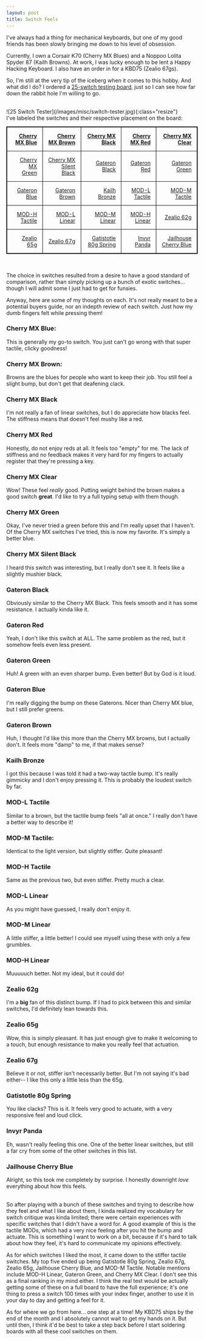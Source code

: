 ```yaml
---
layout: post
title: Switch Feels
---
```


I've always had a thing for mechanical keyboards, but one of my good friends has been slowly bringing me down to his level of obsession. 

Currently, I own a Corsair K70 (Cherry MX Blues) and a Noppoo Lolita Spyder 87 (Kailh Browns). At work, I was lucky enough to be lent a Happy Hacking Keyboard. I also have an order in for a KBD75 (Zealio 67gs).

So, I'm still at the very tip of the iceberg when it comes to this hobby. And what did I do? I ordered a [25-switch testing board](https://www.novelkeys.xyz/shop/25-slot-switch-tester-with-switches), just so I can see how far down the rabbit hole I'm willing to go.

<br>
![25 Switch Tester](/images/misc/switch-tester.jpg){:class="resize"}
<br>
I've labeled the switches and their respective placement on the board:
<br>

|   <a href="#cmblue">Cherry MX Blue</a> |         <a href="#cmbrown">Cherry MX Brown</a> |   <a href="#cmblack">Cherry MX Black</a> |     <a href="#cmred">Cherry MX Red</a> |      <a href="#cmclear">Cherry MX Clear</a> |
|---------------------------------------:|-----------------------------------------------:|-----------------------------------------:|---------------------------------------:|--------------------------------------------:|
| <a href="#cmgreen">Cherry MX Green</a> | <a href="#cmsblack">Cherry MX Silent Black</a> |      <a href="#gblack">Gateron Black</a> |        <a href="#gred">Gateron Red</a> |         <a href="#ggreen">Gateron Green</a> |
|      <a href="#gblue">Gateron Blue</a> |             <a href="gbrown">Gateron Brown</a> |      <a href="#kbronze">Kailh Bronze</a> | <a href="#mltactile">MOD-L Tactile</a> |      <a href="#mmtactile">MOD-M Tactile</a> |
| <a href="#mhtactile">MOD-H Tactile</a> |           <a href="#mllinear">MOD-L Linear</a> |     <a href="#mmlinear">MOD-M Linear</a> |   <a href="#mhlinear">MOD-H Linear</a> |               <a href="#z62">Zealio 62g</a> |
|          <a href="#z65">Zealio 65g</a> |                  <a href="#z67">Zealio 67g</a> | <a href="#g80">Gatistotle 80g Spring</a> |      <a href="#ipanda">Invyr Panda</a> | <a href="#jcblue">Jailhouse Cherry Blue</a> |

<br><br>
The choice in switches resulted from a desire to have a good standard of comparison, rather than simply picking up a bunch of exotic switches... though I will admit some I just had to get for funsies.

Anyway, here are some of my thoughts on each. It's not really meant to be a potential buyers guide, nor an indepth review of each switch. Just how my dumb fingers felt while pressing them!

<div id="cmblue" />

### Cherry MX Blue:
This is generally my go-to switch. You just can't go wrong with that super tactile, clicky goodness!<br>

<div id="cmbrown" />

### Cherry MX Brown:
Browns are the blues for people who want to keep their job. You still feel a slight bump, but don't get that deafening clack.<br>

<div id="cmblack" />

### Cherry MX Black
I'm not really a fan of linear switches, but I do appreciate how blacks feel. The stiffness means that doesn't feel mushy like a red.<br>

<div id="cmred" />

### Cherry MX Red
Honestly, do not enjoy reds at all. It feels too "empty" for me. The lack of stiffness and no feedback makes it very hard for my fingers to actually register that they're pressing a key.<br>

<div id="cmclear" />

### Cherry MX Clear
Wow! These feel *really* good. Putting weight behind the brown makes a good switch **great**. I'd like to try a full typing setup with them though.<br>

<div id="cmgreen" />

### Cherry MX Green
Okay, I've never tried a green before this and I'm really upset that I haven't. Of the Cherry MX switches I've tried, this is now my favorite. It's simply a better blue.<br>

<div id="cmsblack" />

### Cherry MX Silent Black
I heard this switch was interesting, but I really don't see it. It feels like a slightly mushier black.<br>

<div id="gblack" />

### Gateron Black
Obviously similar to the Cherry MX Black. This feels smooth and it has some resistance. I actually kinda like it.<br>

<div id="gred" />

### Gateron Red
Yeah, I don't like this switch at ALL. The same problem as the red, but it somehow feels even less present.<br>

<div id="ggreen" />

### Gateron Green
Huh! A green with an even sharper bump. Even better! But by God is it loud.<br>

<div id="gblack" />

### Gateron Blue
I'm really digging the bump on these Gaterons. Nicer than Cherry MX blue, but I still prefer greens.<br>

<div id="gbrown" />

### Gateron Brown
Huh, I thought I'd like this more than the Cherry MX browns, but I actually don't. It feels more "damp" to me, if that makes sense?<br>

<div id="kbronze" />

### Kailh Bronze
I got this because I was told it had a two-way tactile bump. It's really gimmicky and I don't enjoy pressing it. This is probably the loudest switch by far.<br>

<div id="mltactile" />

### MOD-L Tactile
Similar to a brown, but the tactile bump feels "all at once." I really don't have a better way to describe it!<br>

<div id="mmtactile" />

### MOD-M Tactile:
Identical to the light version, but slightly stiffer. Quite pleasant!<br>

<div id="mhtactile" />

### MOD-H Tactile
Same as the previous two, but even stiffer. Pretty much a clear.<br>

<div id="mllinear" />

### MOD-L Linear
As you might have guessed, I really don't enjoy it.<br>

<div id="mmlinear" />

### MOD-M Linear
A little stiffer, a little better! I could see myself using these with only a few grumbles.<br>

<div id="mhlinear" />

### MOD-H Linear
Muuuuuch better. Not my ideal, but it could do!<br>

<div id="z62" />

### Zealio 62g
I'm a **big** fan of this distinct bump. If I had to pick between this and similar switches, I'd definitely lean towards this.<br>

<div id="z65" />

### Zealio 65g
Wow, this is simply pleasant. It has just enough give to make it welcoming to a touch, but enough resistance to make you really feel that actuation.<br>

<div id="z67" />

### Zealio 67g
Believe it or not, stiffer isn't necessarily better. But I'm not saying it's bad either-- I like this only a little less than the 65g.<br>

<div id="g80" />

### Gatistotle 80g Spring
You like clacks? This is it. It feels very good to actuate, with a very responsive feel and loud click.<br>

<div id="ipanda" />

### Invyr Panda
Eh, wasn't really feeling this one. One of the better linear switches, but still a far cry from some of the other switches in this list.<br>

<div id="jcblue" />

### Jailhouse Cherry Blue
Alright, so this took me completely by surprise. I honestly downright *love* everything about how this feels.<br>
<br>

So after playing with a bunch of these switches and trying to describe how they feel and what I like about them, I kinda realized my vocabulary for switch critique was kinda limited; there were certain experiences with specific switches that I didn't have a word for. A good example of this is the tactile MODs, which had a very nice feeling after you hit the bump and actuate. This is something I want to work on a bit, because if it's hard to talk about how they feel, it's hard to communicate my opinions effectively.

As for which switches I liked the most, it came down to the stiffer tactile switches. My top five ended up being Gatistotle 80g Spring, Zealio 67g, Zealio 65g, Jailhouse Cherry Blue, and MOD-M Tactile. Notable mentions include MOD-H Linear, Gateron Green, and Cherry MX Clear. I don't see this as a final ranking in my mind either. I think the real test would be actually getting some of these on a full board to have the full experience; it's one thing to press a switch 100 times with your index finger, another to use it in your day to day and getting a feel for it.

As for where we go from here... one step at a time! My KBD75 ships by the end of the month and I absolutely cannot wait to get my hands on it. But until then, I think it'd be best to take a step back before I start soldering boards with all these cool switches on them.

<style>
table{
    border-collapse: collapse;
    border-spacing: 0;
    border:1px solid #000000;
}

th{
    border:1px solid #000000;
    padding: 1em;
}

td{
    border:1px solid #000000;
    padding: 1em;
}

img.resize {
  max-width:75%;
  max-height:75%;
}
</style>